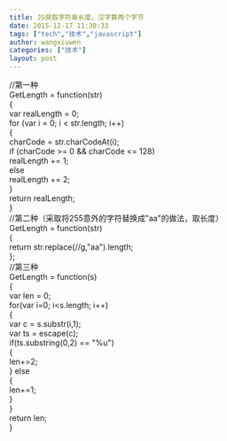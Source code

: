 ```yaml
---
title: JS获取字符串长度，汉字算两个字节
date: 2015-12-17 11:30:33
tags: ["tech","技术","javascript"]
author: wangxiuwen
categories: ["技术"]
layout: post
---
```





//第一种  
GetLength = function(str)   
{  
    var realLength = 0;  
    for (var i = 0; i < str.length; i++)   
    {  
        charCode = str.charCodeAt(i);  
        if (charCode >= 0 && charCode <= 128)   
        realLength += 1;  
        else   
        realLength += 2;  
    }  
    return realLength;  
}  
//第二种（采取将255意外的字符替换成"aa"的做法，取长度）  
GetLength = function(str)   
{  
    return str.replace(//g,"aa").length;  
};   
//第三种  
GetLength = function(s)   
{  
    var len = 0;  
    for(var i=0; i<s.length; i++)   
    {  
        var c = s.substr(i,1);  
        var ts = escape(c);  
        if(ts.substring(0,2) == "%u")   
        {  
            len+=2;  
        } else   
        {  
            len+=1;  
        }  
    }  
    return len;  
}  

